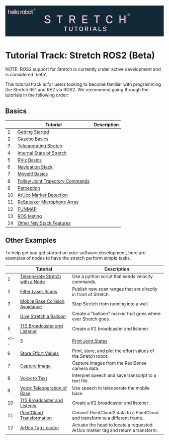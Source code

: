 ![](../images/banner.png)
# Tutorial Track: Stretch ROS2 (Beta)

NOTE: ROS2 support for Stretch is currently under active development and is considered 'beta'.

This tutorial track is for users looking to become familiar with programming the Stretch RE1 and RE2 via ROS2. We recommend going through the tutorials in the following order:

## Basics

|  | Tutorial                                                                        | Description                                        |
|--|---------------------------------------------------------------------------------|----------------------------------------------------|
| 1 | [Getting Started](getting_started.md)                                           | |
| 2 | [Gazebo Basics](gazebo_basics.md)                                               | |
| 3 | [Teleoperating Stretch](teleoperating_stretch.md)                               | |
| 4 | [Internal State of Stretch](internal_state_of_stretch.md)                       | |
| 5 | [RViz Basics](rviz_basics.md)                                                   | |
| 6 | [Navigation Stack](navigation_stack.md)                                         | |
| 7 | [MoveIt! Basics](moveit_basics.md)                                              | |
| 8 | [Follow Joint Trajectory Commands](follow_joint_trajectory.md)                  | |
| 9 | [Perception](coming_soon.md)                                                     | |
| 10 | [ArUco Marker Detection](comming_soon.md)                             | |
| 11 | [ReSpeaker Microphone Array](respeaker_microphone_array.md)                     | |
| 12 | [FUNMAP](https://github.com/hello-robot/stretch_ros/tree/master/stretch_funmap) | |
| 13 | [ROS testing](coming_soon.md)                                                   | |
| 14 | [Other Nav Stack Features](coming_soon.md)                               | | 


## Other Examples
To help get you get started on your software development, here are examples of nodes to have the stretch perform simple tasks.


|   | Tutorial                                        | Description                                        |
|---|-------------------------------------------------|----------------------------------------------------|
| 1 | [Teleoperate Stretch with a Node](example_1.md) |  Use a python script that sends velocity commands.  | 
| 2 | [Filter Laser Scans](example_2.md)              |  Publish new scan ranges that are directly in front of Stretch.| 
| 3 | [Mobile Base Collision Avoidance](example_3.md) |  Stop Stretch from running into a wall.| 
| 4 | [Give Stretch a Balloon](example_4.md)          |  Create a "balloon" marker that goes where ever Stretch goes.|
| 5 | [Tf2 Broadcaster and Listener](example_10.md)   |  Create a tf2 broadcaster and listener.|
<!-- | 5 | [Print Joint States](example_5.md)              |  Print the joint states of Stretch.| 
| 6 | [Store Effort Values](example_6.md)             |  Print, store, and plot the effort values of the Stretch robot.| 
| 7 | [Capture Image](example_7.md)                   |  Capture images from the RealSense camera data.| 
| 8 | [Voice to Text](example_8.md)                   |  Interpret speech and save transcript to a text file.| 
| 9 | [Voice Teleoperation of Base](example_9.md)     |  Use speech to teleoperate the mobile base.|
| 10 | [Tf2 Broadcaster and Listener](example_10.md)   |  Create a tf2 broadcaster and listener.|
| 11 | [PointCloud Transformation](example_11.md)      |  Convert PointCloud2 data to a PointCloud and transform to a different frame.| 
| 12 | [ArUco Tag Locator](example_12.md)              |  Actuate the head to locate a requested ArUco marker tag and return a transform.|  -->

